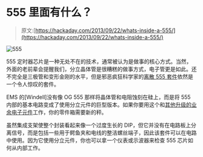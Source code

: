 # 555 里面有什么？

> 原文:[https://hackaday.com/2013/09/22/whats-inside-a-555/](https://hackaday.com/2013/09/22/whats-inside-a-555/)

![555](../Images/386220042b1f9293a38408e4504c3331.png)

555 定时器芯片是一种无处不在的技术，通常被认为是做事的核心方式。当然，外面的老前辈会提醒我们，分立晶体管是很糟糕的做事方式，电子管更是如此。还不完全是三极管和变形金刚的水平，但是邪恶疯狂科学家的[离散 555 套件](http://www.evilmadscientist.com/2013/555-kit/)依然是一个令人惊叹的套件。

EMS 的[Windell]没有像 OG 555 那样将晶体管和电阻蚀刻在硅上，而是将 555 内部的基本电路变成了使用分立元件的巨型版本。如果你要用这个和[其他升级的业余电子元件](http://hackaday.com/2012/10/04/wrapping-up-maker-faire-with-ben-heck-giant-arduinos-and-an-apple-lisa/)工作，你的零件箱需要新的秤。

虽然集成支架使整个封装看起来像一个过度生长的 DIP，但它并没有在电路板上分离信号，而是包括一些用于鳄鱼夹和电线的整洁螺丝端子，因此该套件可以在电路中使用。因为它使用分立元件，你也可以拿一个仪表或示波器来检查 555 芯片如何从内部工作。